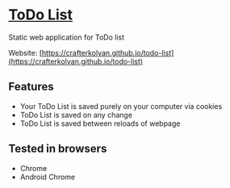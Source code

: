 # [ToDo List](https://crafterkolyan.github.io/todo-list)

Static web application for ToDo list

Website: [https://crafterkolyan.github.io/todo-list](https://crafterkolyan.github.io/todo-list)

## Features
- Your ToDo List is saved purely on your computer via cookies
- ToDo List is saved on any change
- ToDo List is saved between reloads of webpage

## Tested in browsers
- Chrome
- Android Chrome
